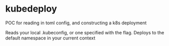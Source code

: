 # kubedeploy
POC for reading in toml config, and constructing a k8s deployment

Reads your local .kubeconfig, or one specified with the flag. Deploys to the default namespace in your current context
